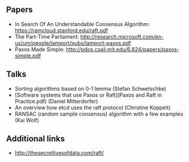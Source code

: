 ## Papers
* In Search Of An Understandable Consensus Algorithm: https://ramcloud.stanford.edu/raft.pdf
* The Part-Time Parliament: http://research.microsoft.com/en-us/um/people/lamport/pubs/lamport-paxos.pdf
* Paxos Made Simple: http://pdos.csail.mit.edu/6.824/papers/paxos-simple.pdf

## Talks
* Sorting algorithms based on 0-1 lemma (Stefan Schwetschke)
* [Software systems that use Paxos or Raft](Paxos and Raft in Practice.pdf) (Daniel Mitterdorfer)
* An overview how etcd uses the raft protocol (Christine Koppelt)
* RANSAC (random sample consensus) algorithm with a few examples (Kai Wolf)

## Additional links
* http://thesecretlivesofdata.com/raft/
